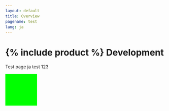 ```yaml
---
layout: default
title: Overview
pagename: test
lang: ja
---
```


# {% include product %} Development

Test page ja test 123

![test](./images/color.png)
